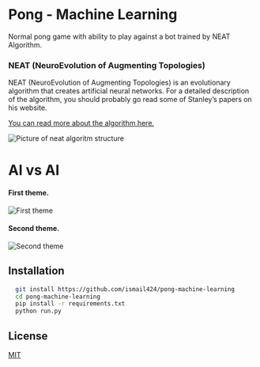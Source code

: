 
# Pong - Machine Learning

Normal pong game with ability to play against a bot trained by NEAT Algorithm.


### NEAT (NeuroEvolution of Augmenting Topologies)

NEAT (NeuroEvolution of Augmenting Topologies) is an evolutionary algorithm that creates artificial neural networks. For a detailed description of the algorithm, you should probably go read some of Stanley’s papers on his website.

[You can read more about the algorithm here.](https://neat-python.readthedocs.io/en/latest/neat_overview.html)

![Picture of neat algoritm structure](https://miro.medium.com/max/1166/0*UAuXavxvMBKL3fnS.)



#  AI vs AI

####  First theme.
![First theme](https://i.imgur.com/aVH6AnD.gif)

####  Second theme.

![Second theme](https://i.imgur.com/ayf9me3.gif)



## Installation

```bash
  git install https://github.com/ismail424/pong-machine-learning
  cd pong-machine-learning
  pip install -r requirements.txt
  python run.py
```



## License

[MIT](https://choosealicense.com/licenses/mit/)

